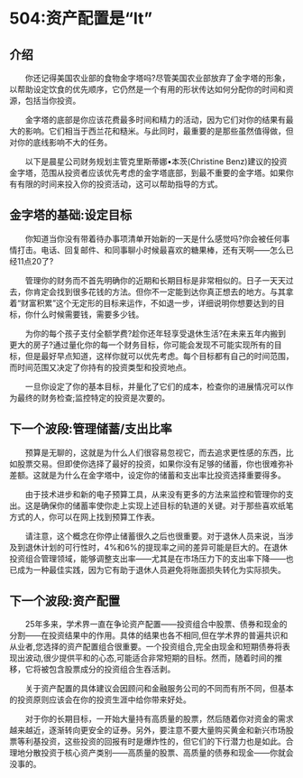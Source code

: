 # 504:资产配置是“It”
## 介绍

　　你还记得美国农业部的食物金字塔吗?尽管美国农业部放弃了金字塔的形象，以帮助设定饮食的优先顺序，它仍然是一个有用的形状传达如何分配你的时间和资源，包括当你投资。

　　金字塔的底部是你应该花费最多时间和精力的活动，因为它们对你的结果有最大的影响。它们相当于西兰花和糙米。与此同时，最重要的是那些虽然值得做，但对你的底线影响不大的任务。

　　以下是晨星公司财务规划主管克里斯蒂娜•本茨(Christine Benz)建议的投资金字塔，范围从投资者应该优先考虑的金字塔底部，到最不重要的金字塔。如果你有有限的时间来投入你的投资活动，这可以帮助指导的方式。

## 金字塔的基础:设定目标

　　你知道当你没有带着待办事项清单开始新的一天是什么感觉吗?你会被任何事情打击。电话、回复邮件、和同事聊小时候最喜欢的糖果棒，还有天啊——怎么已经11点20了?

　　管理你的财务而不首先明确你的近期和长期目标是非常相似的。日子一天天过去，你肯定会找到很多花钱的方法。但你不一定能到达你真正想去的地方。与其拿着“财富积累”这个无定形的目标来运作，不如退一步，详细说明你想要达到的目标，你什么时候需要钱，需要多少钱。

　　为你的每个孩子支付全额学费?趁你还年轻享受退休生活?在未来五年内搬到更大的房子?通过量化你的每一个财务目标，你可能会发现不可能实现所有的目标，但是最好早点知道，这样你就可以优先考虑。每个目标都有自己的时间范围，而时间范围又决定了你持有的投资类型和投资地点。

　　一旦你设定了你的基本目标，并量化了它们的成本，检查你的进展情况可以作为最终的财务检查;监控特定的投资是次要的。

## 下一个波段:管理储蓄/支出比率

　　预算是无聊的，这就是为什么人们很容易忽视它，而去追求更性感的东西，比如股票交易。但即使你选择了最好的投资，如果你没有足够的储蓄，你也很难弥补差额。这就是为什么在金字塔中，设定你的储蓄和支出率比投资选择重要得多。

　　由于技术进步和新的电子预算工具，从来没有更多的方法来监控和管理你的支出。这是确保你的储蓄率使你走上实现上述目标的轨道的关键。对于那些喜欢纸笔方式的人，你可以在网上找到预算工作表。

　　请注意，这个概念在你停止储蓄很久之后也很重要。对于退休人员来说，当涉及到退休计划的可行性时，4%和6%的提现率之间的差异可能是巨大的。在退休投资组合管理领域，能够调整支出率——尤其是在市场压力下的支出率下降——也已成为一种最佳实践，因为它有助于退休人员避免将账面损失转化为实际损失。

## 下一个波段:资产配置

　　25年多来，学术界一直在争论资产配置——投资组合中股票、债券和现金的分割——在投资结果中的作用。具体的结果也各不相同,但在学术界的普遍共识和从业者,您选择的资产配置组合很重要。一个投资组合,完全由现金和短期债券将表现出波动,很少提供平和的心态,可能适合非常短期的目标。然而，随着时间的推移，它将被包含股票成分的投资组合生吞活剥。

　　关于资产配置的具体建议会因顾问和金融服务公司的不同而有所不同，但基本的投资原则应该会在你的投资生涯中给你带来好处。

　　对于你的长期目标，一开始大量持有高质量的股票，然后随着你对资金的需求越来越近，逐渐转向更安全的证券。另外，要注意不要大量购买黄金和新兴市场股票等利基投资，这些投资的回报有时是爆炸性的，但它们的下行潜力也是如此。合理地分散投资于核心资产类别——高质量的股票、高质量的债券和现金——你就会没事的。
